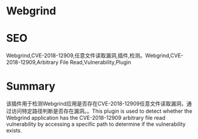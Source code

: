 # Webgrind
# SEO
Webgrind,CVE-2018-12909,任意文件读取漏洞,插件,检测。Webgrind,CVE-2018-12909,Arbitrary File Read,Vulnerability,Plugin
# Summary
该插件用于检测Webgrind应用是否存在CVE-2018-12909任意文件读取漏洞，通过访问特定路径判断是否存在漏洞。。This plugin is used to detect whether the Webgrind application has the CVE-2018-12909 arbitrary file read vulnerability by accessing a specific path to determine if the vulnerability exists.
